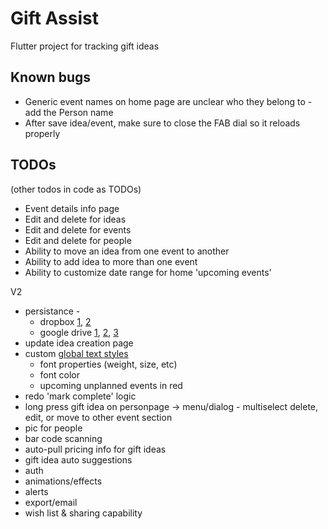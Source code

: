 # Gift Assist

Flutter project for tracking gift ideas

## Known bugs

- Generic event names on home page are unclear who they belong to -add the Person name
- After save idea/event, make sure to close the FAB dial so it reloads properly


## TODOs

(other todos in code as TODOs)

- Event details info page
- Edit and delete for ideas
- Edit and delete for events
- Edit and delete for people
- Ability to move an idea from one event to another
- Ability to add idea to more than one event
- Ability to customize date range for home 'upcoming events'


V2

- persistance - 
	- dropbox [1](https://www.dropbox.com/developers/documentation/http/documentation),  [2](https://www.dropbox.com/developers/reference/getting-started#overview)
	- google drive [1](https://pub.dartlang.org/packages/googleapis), [2](https://developers.google.com/drive/api/v3/about-sdk), [3](https://developers.google.com/drive/api/v2/appdata)
- update idea creation page
- custom [global text styles](https://flutter.io/docs/cookbook/design/themes)
	- font properties (weight, size, etc)
	- font color
	- upcoming unplanned events in red
- redo 'mark complete' logic
- long press gift idea on personpage -> menu/dialog - multiselect delete, edit, or move to other event section
- pic for people
- bar code scanning
- auto-pull pricing info for gift ideas
- gift idea auto suggestions
- auth
- animations/effects
- alerts 
- export/email
- wish list & sharing capability
